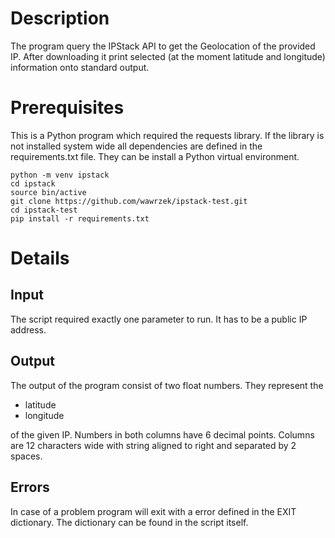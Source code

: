 # Description

The program query the IPStack API to get the Geolocation of the provided IP.
After downloading it print selected (at the moment latitude and longitude) information onto standard output.

# Prerequisites

This is a Python program which required the requests library.
If the library is not installed system wide all dependencies are defined in the requirements.txt file.
They can be install a Python virtual environment.

```
python -m venv ipstack
cd ipstack
source bin/active
git clone https://github.com/wawrzek/ipstack-test.git
cd ipstack-test
pip install -r requirements.txt
```

# Details

## Input

The script required exactly one parameter to run.
It has to be a public IP address.

## Output

The output of the program consist of two float numbers.
They represent the
- latitude
- longitude

of the given IP.
Numbers in both columns have 6 decimal points.
Columns are 12 characters wide with string aligned to right and separated by 2 spaces.

## Errors
In case of a problem program will exit with a error defined in the EXIT dictionary.
The dictionary can be found in the script itself.
